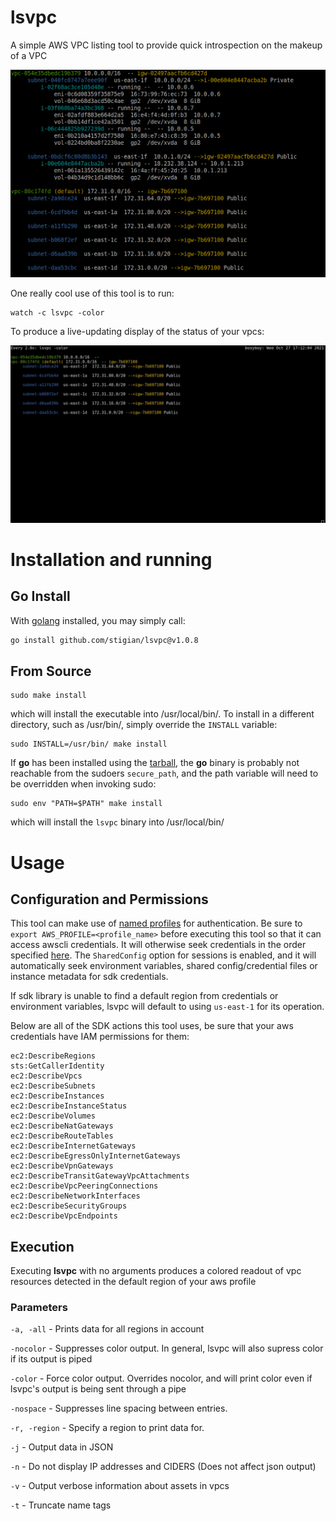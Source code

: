 # lsvpc
A simple AWS VPC listing tool to provide quick introspection on the makeup of a VPC

![basic example](./docs/graphics/lsvpc.png)

One really cool use of this tool is to run:
```
watch -c lsvpc -color
```

To produce a live-updating display of the status of your vpcs:

![lsvpc and watch](./docs/graphics/lsvpc_example.gif)

# Installation and running

## Go Install

With [golang](https://go.dev/doc/install) installed, you may simply call:

```bash 
go install github.com/stigian/lsvpc@v1.0.8
```

## From Source

```
sudo make install
```

which will install the executable into /usr/local/bin/. To install in a different directory, such as /usr/bin/, simply override the `INSTALL` variable:

```
sudo INSTALL=/usr/bin/ make install
```

If **go** has been installed using the [tarball](https://golang.org/doc/install), the **go** binary is
probably not reachable from the sudoers `secure_path`, and the path variable will need to be overridden when invoking sudo:

```
sudo env "PATH=$PATH" make install
```

which will install the `lsvpc` binary into /usr/local/bin/

# Usage

## Configuration and Permissions
This tool can make use of [named profiles](https://docs.aws.amazon.com/cli/latest/userguide/cli-configure-profiles.html) for authentication.
Be sure to `export AWS_PROFILE=<profile_name>` before executing this tool so that it can access awscli credentials. It will otherwise seek credentials in the order specified [here](https://docs.aws.amazon.com/sdk-for-go/api/aws/session/#hdr-Credential_and_config_loading_order). The `SharedConfig` option for sessions is enabled, and it will automatically seek environment variables, shared config/credential files or instance metadata for sdk credentials.

If sdk library is unable to find a default region from credentials or environment variables, lsvpc will default to using `us-east-1` for its operation.

Below are all of the SDK actions this tool uses, be sure that your aws credentials have IAM permissions for them:
```
ec2:DescribeRegions
sts:GetCallerIdentity
ec2:DescribeVpcs
ec2:DescribeSubnets
ec2:DescribeInstances
ec2:DescribeInstanceStatus
ec2:DescribeVolumes
ec2:DescribeNatGateways
ec2:DescribeRouteTables
ec2:DescribeInternetGateways
ec2:DescribeEgressOnlyInternetGateways
ec2:DescribeVpnGateways
ec2:DescribeTransitGatewayVpcAttachments
ec2:DescribeVpcPeeringConnections
ec2:DescribeNetworkInterfaces
ec2:DescribeSecurityGroups
ec2:DescribeVpcEndpoints
```

## Execution

Executing **lsvpc** with no arguments produces a colored readout of vpc resources detected in the default region of your aws profile

### Parameters

`-a, -all`    - Prints data for all regions in account

`-nocolor`    - Suppresses color output. In general, lsvpc will also supress color if its output is piped

`-color`      - Force color output. Overrides nocolor, and will print color even if lsvpc's output is being sent through a pipe

`-nospace`    - Suppresses line spacing between entries.

`-r, -region` - Specify a region to print data for.

`-j`          - Output data in JSON

`-n`          - Do not display IP addresses and CIDERS (Does not affect json output)

`-v`          - Output verbose information about assets in vpcs

`-t`          - Truncate name tags
